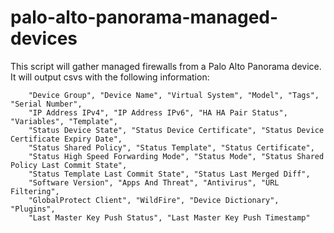 # palo-alto-panorama-managed-devices
This script will gather managed firewalls from a Palo Alto Panorama device.
It will output csvs with the following information:

        "Device Group", "Device Name", "Virtual System", "Model", "Tags", "Serial Number", 
        "IP Address IPv4", "IP Address IPv6", "HA HA Pair Status", "Variables", "Template", 
        "Status Device State", "Status Device Certificate", "Status Device Certificate Expiry Date", 
        "Status Shared Policy", "Status Template", "Status Certificate", 
        "Status High Speed Forwarding Mode", "Status Mode", "Status Shared Policy Last Commit State", 
        "Status Template Last Commit State", "Status Last Merged Diff", 
        "Software Version", "Apps And Threat", "Antivirus", "URL Filtering", 
        "GlobalProtect Client", "WildFire", "Device Dictionary", "Plugins", 
        "Last Master Key Push Status", "Last Master Key Push Timestamp"

